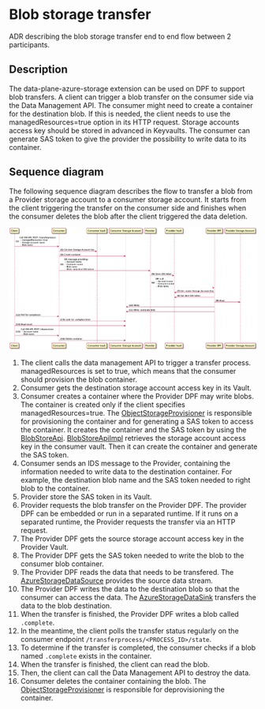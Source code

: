 # Blob storage transfer

ADR describing the blob storage transfer end to end flow between 2 participants.

## Description

The data-plane-azure-storage extension can be used on DPF to support blob transfers.
A client can trigger a blob transfer on the consumer side via the Data Management API.
The consumer might need to create a container for the destination blob. If this is needed, the client needs to use the managedResources=true option in its HTTP request.
Storage accounts access key should be stored in advanced in Keyvaults. The consumer can generate SAS token to give the provider the possibility to write data to its container.

## Sequence diagram

The following sequence diagram describes the flow to transfer a blob from a Provider storage account to a consumer storage account.
It starts from the client triggering the transfer on the consumer side and finishes when the consumer deletes the blob
after the client triggered the data deletion.

![blob-transfer](../../../diagrams/blob-transfer.png)

1. The client calls the data management API to trigger a transfer process. managedResources is set to true, which means that the consumer should provision the blob container.  
2. Consumer gets the destination storage account access key in its Vault.  
3. Consumer creates a container where the Provider DPF may write blobs. The container is created only if the client specifies managedResources=true.
   The [ObjectStorageProvisioner](../../../../extensions/azure/blobstorage/blob-provision/src/main/java/org/eclipse/dataspaceconnector/provision/azure/blob/ObjectStorageProvisioner.java) is responsible for provisioning the container and for generating a SAS token to access the container.
   It creates the container and the SAS token by using the [BlobStoreApi](../../../../extensions/azure/blobstorage/blob-core/src/main/java/org/eclipse/dataspaceconnector/azure/blob/core/api/BlobStoreApi.java). [BlobStoreApiImpl](../../../../extensions/azure/blobstorage/blob-core/src/main/java/org/eclipse/dataspaceconnector/azure/blob/core/api/BlobStoreApiImpl.java) retrieves the storage account access key in the consumer vault. Then it can create the container and generate the SAS token.  
4. Consumer sends an IDS message to the Provider, containing the information needed to write data to the destination container. For example, the destination blob name and the SAS token needed to right blob to the container.  
5. Provider store the SAS token in its Vault.  
6. Provider requests the blob transfer on the Provider DPF. The provider DPF can be embedded or run in a separated runtime. If it runs on a separated runtime, the Provider requests the transfer via an HTTP request.  
7. The Provider DPF gets the source storage account access key in the Provider Vault.  
8. The Provider DPF gets the SAS token needed to write the blob to the consumer blob container.  
9. The Provider DPF reads the data that needs to be transfered. The [AzureStorageDataSource](../../../../extensions/azure/data-plane/storage/src/main/java/org/eclipse/dataspaceconnector/azure/dataplane/azurestorage/pipeline/AzureStorageDataSource.java) provides the source data stream.  
10. The Provider DPF writes the data to the destination blob so that the consumer can access the data.
The [AzureStorageDataSink](../../../../extensions/azure/data-plane/storage/src/main/java/org/eclipse/dataspaceconnector/azure/dataplane/azurestorage/pipeline/AzureStorageDataSink.java) transfers the data to the blob destination.
11. When the transfer is finished, the Provider DPF writes a blob called `.complete`.
12. In the meantime, the client polls the transfer status regularly on the consumer endpoint `/transferprocess/<PROCESS_ID>/state`.  
13. To determine if the transfer is completed, the consumer checks if a blob named `.complete` exists in the container.  
14. When the transfer is finished, the client can read the blob.  
15. Then, the client can call the Data Management API to destroy the data.  
16. Consumer deletes the container containing the blob. The [ObjectStorageProvisioner](../../../../extensions/azure/blobstorage/blob-provision/src/main/java/org/eclipse/dataspaceconnector/provision/azure/blob/ObjectStorageProvisioner.java) is responsible for deprovisioning the container.
